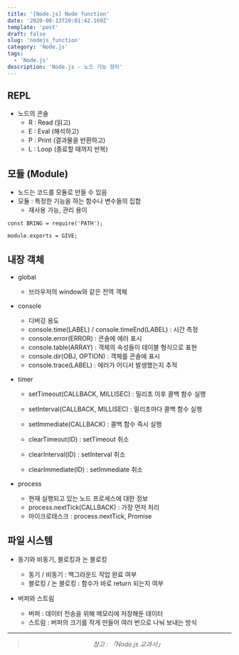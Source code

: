 ```yaml
---
title: '[Node.js] Node function'
date: '2020-08-13T20:01:42.169Z'
template: 'post'
draft: false
slug: 'nodejs_function'
category: 'Node.js'
tags:
  - 'Node.js'
description: 'Node.js - 노드 기능 정리'
---
```


## REPL

- 노드의 콘솔
  - R : Read (읽고)
  - E : Eval (해석하고)
  - P : Print (결과물을 반환하고)
  - L : Loop (종료할 때까지 반복)

## 모듈 (Module)

- 노드는 코드를 모듈로 만들 수 있음
- 모듈 : 특정한 기능을 하는 함수나 변수들의 집합
  - 재사용 가능, 관리 용이

```{.javascript}
const BRING = require('PATH');

module.exports = GIVE;
```

## 내장 객체

- global

  - 브라우저의 window와 같은 전역 객체

- console

  - 디버깅 용도
  - console.time(LABEL) / console.timeEnd(LABEL) : 시간 측정
  - console.error(ERROR) : 콘솔에 에러 표시
  - console.table(ARRAY) : 객체의 속성들이 테이블 형식으로 표현
  - console.dir(OBJ, OPTION) : 객체를 콘솔에 표시
  - console.trace(LABEL) : 에러가 어디서 발생했는지 추적

- timer

  - setTimeout(CALLBACK, MILLISEC) : 밀리초 이후 콜백 함수 실행
  - setInterval(CALLBACK, MILLISEC) : 밀리초마다 콜백 함수 실행
  - setImmediate(CALLBACK) : 콜백 함수 즉시 실행

  - clearTimeout(ID) : setTimeout 취소
  - clearInterval(ID) : setInterval 취소
  - clearImmediate(ID) : setImmediate 취소

- process
  - 현재 실행되고 있는 노드 프로세스에 대한 정보
  - process.nextTick(CALLBACK) : 가장 먼저 처리
  - 마이크로태스크 : process.nextTick, Promise

## 파일 시스템

- 동기와 비동기, 블로킹과 논 블로킹

  - 동기 / 비동기 : 백그라운드 작업 완료 여부
  - 블로킹 / 논 블로킹 : 함수가 바로 return 되는지 여부

- 버퍼와 스트림
  - 버퍼 : 데이터 전송을 위해 메모리에 저장해둔 데이터
  - 스트림 : 버퍼의 크기를 작게 만들어 여러 번으로 나눠 보내는 방식

<hr>

> <center><i>참고 : 「Node.js 교과서」</i></center>
